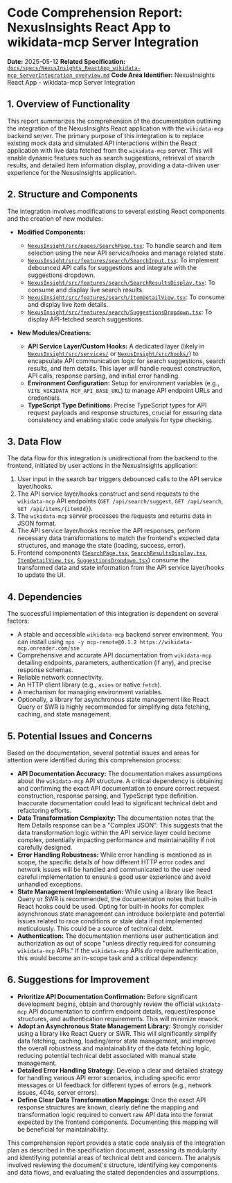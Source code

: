 # Code Comprehension Report: NexusInsights React App to wikidata-mcp Server Integration

**Date:** 2025-05-12
**Related Specification:** [`docs/specs/NexusInsights_ReactApp_wikidata-mcp_ServerIntegration_overview.md`](docs/specs/NexusInsights_ReactApp_wikidata-mcp_ServerIntegration_overview.md)
**Code Area Identifier:** NexusInsights React App - wikidata-mcp Server Integration

## 1. Overview of Functionality

This report summarizes the comprehension of the documentation outlining the integration of the NexusInsights React application with the `wikidata-mcp` backend server. The primary purpose of this integration is to replace existing mock data and simulated API interactions within the React application with live data fetched from the `wikidata-mcp` server. This will enable dynamic features such as search suggestions, retrieval of search results, and detailed item information display, providing a data-driven user experience for the NexusInsights application.

## 2. Structure and Components

The integration involves modifications to several existing React components and the creation of new modules:

*   **Modified Components:**
    *   [`NexusInsight/src/pages/SearchPage.tsx`](NexusInsight/src/pages/SearchPage.tsx): To handle search and item selection using the new API service/hooks and manage related state.
    *   [`NexusInsight/src/features/search/SearchInput.tsx`](NexusInsight/src/features/search/SearchInput.tsx): To implement debounced API calls for suggestions and integrate with the suggestions dropdown.
    *   [`NexusInsight/src/features/search/SearchResultsDisplay.tsx`](NexusInsight/src/features/search/SearchResultsDisplay.tsx): To consume and display live search results.
    *   [`NexusInsight/src/features/search/ItemDetailView.tsx`](NexusInsight/src/features/search/ItemDetailView.tsx): To consume and display live item details.
    *   [`NexusInsight/src/features/search/SuggestionsDropdown.tsx`](NexusInsight/src/features/search/SuggestionsDropdown.tsx): To display API-fetched search suggestions.

*   **New Modules/Creations:**
    *   **API Service Layer/Custom Hooks:** A dedicated layer (likely in [`NexusInsight/src/services/`](NexusInsight/src/services/) or [`NexusInsight/src/hooks/`](NexusInsight/src/hooks/)) to encapsulate API communication logic for search suggestions, search results, and item details. This layer will handle request construction, API calls, response parsing, and initial error handling.
    *   **Environment Configuration:** Setup for environment variables (e.g., `VITE_WIKIDATA_MCP_API_BASE_URL`) to manage API endpoint URLs and credentials.
    *   **TypeScript Type Definitions:** Precise TypeScript types for API request payloads and response structures, crucial for ensuring data consistency and enabling static code analysis for type checking.

## 3. Data Flow

The data flow for this integration is unidirectional from the backend to the frontend, initiated by user actions in the NexusInsights application:

1.  User input in the search bar triggers debounced calls to the API service layer/hooks.
2.  The API service layer/hooks construct and send requests to the `wikidata-mcp` API endpoints (`GET /api/search/suggest`, `GET /api/search`, `GET /api/items/{itemId}`).
3.  The `wikidata-mcp` server processes the requests and returns data in JSON format.
4.  The API service layer/hooks receive the API responses, perform necessary data transformations to match the frontend's expected data structures, and manage the state (loading, success, error).
5.  Frontend components ([`SearchPage.tsx`](NexusInsight/src/pages/SearchPage.tsx), [`SearchResultsDisplay.tsx`](NexusInsight/src/features/search/SearchResultsDisplay.tsx), [`ItemDetailView.tsx`](NexusInsight/src/features/search/ItemDetailView.tsx), [`SuggestionsDropdown.tsx`](NexusInsight/src/features/search/SuggestionsDropdown.tsx)) consume the transformed data and state information from the API service layer/hooks to update the UI.

## 4. Dependencies

The successful implementation of this integration is dependent on several factors:

*   A stable and accessible `wikidata-mcp` backend server environment. You can install using `npx -y mcp-remote@0.1.2 https://wikidata-mcp.onrender.com/sse`
*   Comprehensive and accurate API documentation from `wikidata-mcp` detailing endpoints, parameters, authentication (if any), and precise response schemas.
*   Reliable network connectivity.
*   An HTTP client library (e.g., `axios` or native `fetch`).
*   A mechanism for managing environment variables.
*   Optionally, a library for asynchronous state management like React Query or SWR is highly recommended for simplifying data fetching, caching, and state management.

## 5. Potential Issues and Concerns

Based on the documentation, several potential issues and areas for attention were identified during this comprehension process:

*   **API Documentation Accuracy:** The documentation makes assumptions about the `wikidata-mcp` API structure. A critical dependency is obtaining and confirming the exact API documentation to ensure correct request construction, response parsing, and TypeScript type definition. Inaccurate documentation could lead to significant technical debt and refactoring efforts.
*   **Data Transformation Complexity:** The documentation notes that the Item Details response can be a "Complex JSON". This suggests that the data transformation logic within the API service layer could become complex, potentially impacting performance and maintainability if not carefully designed.
*   **Error Handling Robustness:** While error handling is mentioned as in scope, the specific details of how different HTTP error codes and network issues will be handled and communicated to the user need careful implementation to ensure a good user experience and avoid unhandled exceptions.
*   **State Management Implementation:** While using a library like React Query or SWR is recommended, the documentation notes that built-in React hooks could be used. Opting for built-in hooks for complex asynchronous state management can introduce boilerplate and potential issues related to race conditions or stale data if not implemented meticulously. This could be a source of technical debt.
*   **Authentication:** The documentation mentions user authentication and authorization as out of scope "unless directly required for consuming `wikidata-mcp` APIs." If the `wikidata-mcp` APIs *do* require authentication, this would become an in-scope task and a critical dependency.

## 6. Suggestions for Improvement

*   **Prioritize API Documentation Confirmation:** Before significant development begins, obtain and thoroughly review the official `wikidata-mcp` API documentation to confirm endpoint details, request/response structures, and authentication requirements. This will minimize rework.
*   **Adopt an Asynchronous State Management Library:** Strongly consider using a library like React Query or SWR. This will significantly simplify data fetching, caching, loading/error state management, and improve the overall robustness and maintainability of the data fetching logic, reducing potential technical debt associated with manual state management.
*   **Detailed Error Handling Strategy:** Develop a clear and detailed strategy for handling various API error scenarios, including specific error messages or UI feedback for different types of errors (e.g., network issues, 404s, server errors).
*   **Define Clear Data Transformation Mappings:** Once the exact API response structures are known, clearly define the mapping and transformation logic required to convert raw API data into the format expected by the frontend components. Documenting this mapping will be beneficial for maintainability.

This comprehension report provides a static code analysis of the integration plan as described in the specification document, assessing its modularity and identifying potential areas of technical debt and concern. The analysis involved reviewing the document's structure, identifying key components and data flows, and evaluating the stated dependencies and assumptions.